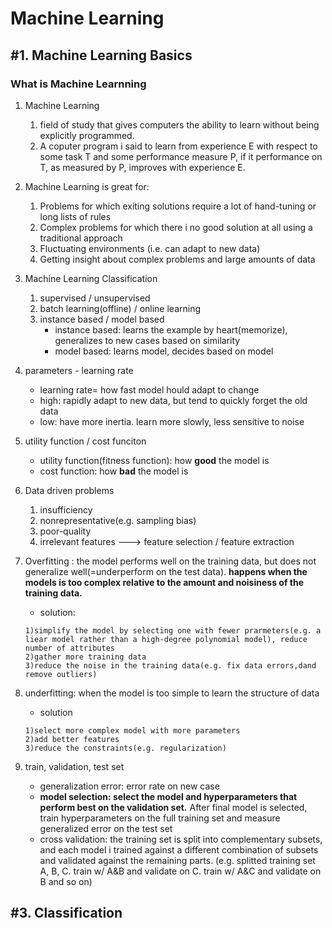 # Machine Learning

## #1. Machine Learning Basics
### What is Machine Learnning
1. Machine Learning  
    1. field of study that gives computers the ability to learn without being explicitly programmed.  
    2. A coputer program i said to learn from experience E with respect to some task T and some performance measure P, if it performance on T, as measured by P, improves with experience E.  

2. Machine Learning is great for:
    1. Problems for which exiting solutions require a lot of hand-tuning or long lists of rules  
    2. Complex problems for which there i no good solution at all using a traditional approach  
    3. Fluctuating environments (i.e. can adapt to new data)  
    4. Getting insight about complex problems and large amounts of data  

3. Machine Learning Classification
    1. supervised / unsupervised  
    2. batch learning(offline) / online learning  
    3. instance based / model based  
        - instance based: learns the example by heart(memorize), generalizes to new cases based on similarity  
        - model based: learns model, decides based on model  
  
4. parameters - learning rate  
    - learning rate= how fast model hould adapt to change  
    - high: rapidly adapt to new data, but tend to quickly forget the old data   
    - low: have more inertia. learn more slowly, less sensitive to noise  
  
5. utility function / cost funciton  
    - utility function(fitness function): how **good** the model is  
    - cost function: how **bad** the model is  
  
6. Data driven problems  
    1. insufficiency  
    2. nonrepresentative(e.g. sampling bias)  
    3. poor-quality  
    4. irrelevant features ---> feature selection / feature extraction  
 
7. Overfitting : the model performs well on the training data, but does not generalize well(=underperform on the test data). **happens when the models is too complex relative to the amount and noisiness of the training data.**  
    - solution: 
    ```
    1)simplify the model by selecting one with fewer prarmeters(e.g. a liear model rather than a high-degree polynomial model), reduce number of attributes  
    2)gather more training data   
    3)reduce the noise in the training data(e.g. fix data errors,dand remove outliers)
    ```

8. underfitting: when the model is too simple to learn the structure of data
    - solution
    ```
    1)select more complex model with more parameters  
    2)add better features  
    3)reduce the constraints(e.g. regularization)
    ```  
						 
9. train, validation, test set
    - generalization error: error rate on new case  
    - **model selection: select the model and hyperparameters that perform best on the validation set.** After final model is selected, train hyperparameters on the full training set and measure generalized error on the test set
    - cross validation: the training set is split into complementary subsets, and each model i trained against a different combination of subsets and validated against the remaining parts. (e.g. splitted training set A, B, C. train w/ A&B and validate on C. train w/ A&C and validate on B and so on)

## #3. Classification
  

